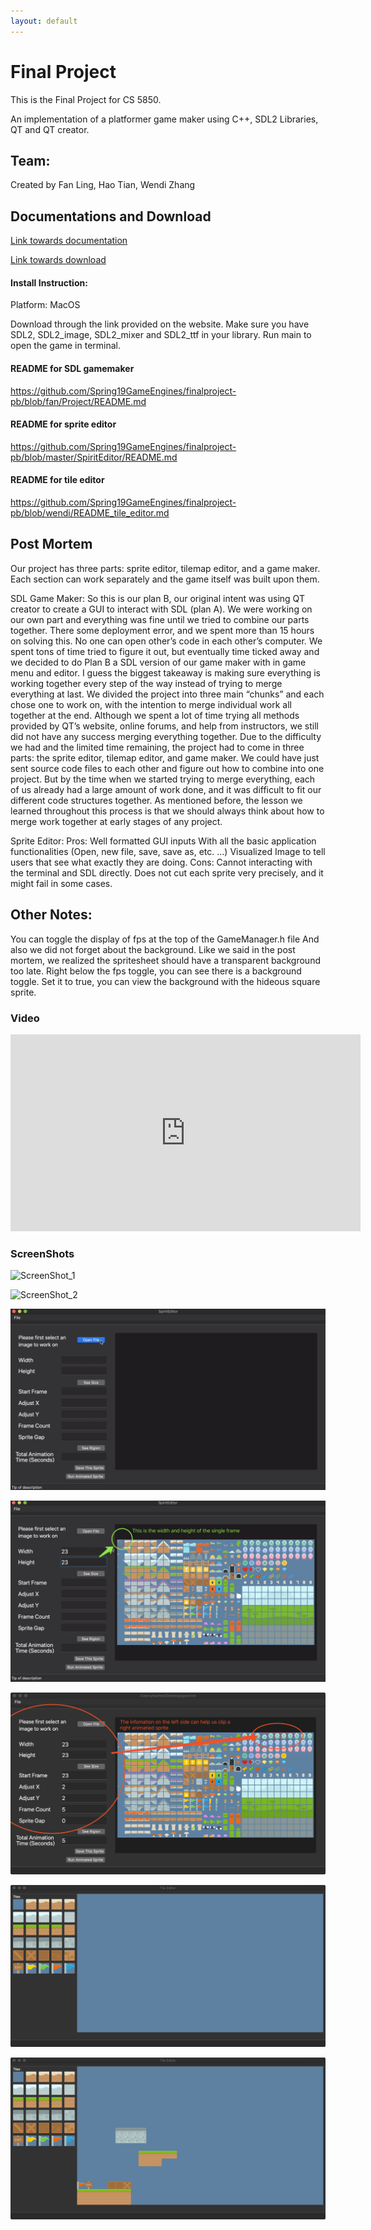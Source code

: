 ```yaml
--- 
layout: default
---  
```


# Final Project

This is the Final Project for CS 5850.

An implementation of a platformer game maker using C++, SDL2 Libraries, QT and QT creator. 

## Team:
Created by Fan Ling, Hao Tian, Wendi Zhang

## Documentations and Download
[Link towards documentation](https://flynn2016.github.io/finalproject_doc)

[Link towards download](https://github.com/Spring19GameEngines/finalproject-pb/tree/master)

#### Install Instruction:  
Platform: MacOS

Download through the link provided on the website. Make sure you have SDL2, SDL2_image, SDL2_mixer and  SDL2_ttf in your library. Run main to open the game in terminal. 

#### README for SDL gamemaker
https://github.com/Spring19GameEngines/finalproject-pb/blob/fan/Project/README.md
#### README for sprite editor
https://github.com/Spring19GameEngines/finalproject-pb/blob/master/SpiritEditor/README.md
#### README for tile editor
https://github.com/Spring19GameEngines/finalproject-pb/blob/wendi/README_tile_editor.md


## Post Mortem 
Our project has three parts: sprite editor, tilemap editor, and a game maker. Each section can work separately and the game itself was built upon them.

SDL Game Maker:
So this is our plan B, our original intent was using QT creator to create a GUI to interact with SDL (plan A). We were working on our own part and everything was fine until we tried to combine our parts together. There some deployment error, and we spent more than 15 hours on solving this. No one can open other’s code in each other’s computer. We spent tons of time tried to figure it out, but eventually time ticked away and we decided to do Plan B a SDL version of our game maker with in game menu and editor.  I guess the biggest takeaway is making sure everything is working together every step of the way instead of trying to merge everything at last.
We divided the project into three main “chunks” and each chose one to work on, with the intention to merge individual work all together at the end. Although we spent a lot of time trying all methods provided by QT’s website, online forums, and help from instructors, we still did not have any success merging everything together. Due to the difficulty we had and the limited time remaining, the project had to come in three parts: the sprite editor, tilemap editor, and game maker. We could have just sent source code files to each other and figure out how to combine into one project. But by the time when we started trying to merge everything, each of us already had a large amount of work done, and it was difficult to fit our different code structures together. As mentioned before, the lesson we learned throughout this process is that we should always think about how to merge work together at early stages of any project.


Sprite Editor:
Pros: 
Well formatted GUI inputs
With all the basic application functionalities (Open, new file, save, save as, etc. ...)
Visualized Image to tell users that see what exactly they are doing.
Cons:
Cannot interacting with the terminal and SDL directly.
Does not cut each sprite very precisely, and it might fail in some cases.


## Other Notes:
You can toggle the display of fps at the top of the GameManager.h file
And also we did not forget about the background. Like we said in the post mortem, we realized the spritesheet should have a transparent background too late. Right below the fps toggle, you can see there is a background toggle. Set it to true, you can view the background with the hideous square sprite.


### Video
<iframe width="560" height="315" src="https://www.youtube.com/embed/hgs5ZfBekn8" frameborder="0" allow="accelerometer; autoplay; encrypted-media; gyroscope; picture-in-picture" allowfullscreen></iframe>


### ScreenShots

![ScreenShot_1](./Image/image_1)

![ScreenShot_2](./Image/image_2)

![ScreenShot_4](./Image/image_4.jpg)

![ScreenShot_4](./Image/image_5.jpg)

![ScreenShot_4](./Image/image_6.jpg)

![ScreenShot_4](./Image/image_7.jpg)

![ScreenShot_4](./Image/image_8.jpg)





